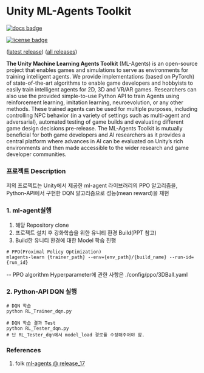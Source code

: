 # Unity ML-Agents Toolkit

[![docs badge](https://img.shields.io/badge/docs-reference-blue.svg)](https://github.com/Unity-Technologies/ml-agents/tree/release_20_docs/docs/)

[![license badge](https://img.shields.io/badge/license-Apache--2.0-green.svg)](../LICENSE.md)

([latest release](https://github.com/Unity-Technologies/ml-agents/releases/tag/latest_release))
([all releases](https://github.com/Unity-Technologies/ml-agents/releases))

**The Unity Machine Learning Agents Toolkit** (ML-Agents) is an open-source
project that enables games and simulations to serve as environments for
training intelligent agents. We provide implementations (based on PyTorch)
of state-of-the-art algorithms to enable game developers and hobbyists to easily
train intelligent agents for 2D, 3D and VR/AR games. Researchers can also use the
provided simple-to-use Python API to train Agents using reinforcement learning,
imitation learning, neuroevolution, or any other methods. These trained agents can be
used for multiple purposes, including controlling NPC behavior (in a variety of
settings such as multi-agent and adversarial), automated testing of game builds
and evaluating different game design decisions pre-release. The ML-Agents
Toolkit is mutually beneficial for both game developers and AI researchers as it
provides a central platform where advances in AI can be evaluated on Unity’s
rich environments and then made accessible to the wider research and game
developer communities.

### 프로젝트 Description
저의 프로젝트는 Unity에서 제공한 ml-agent 라이브러리의 PPO 알고리즘을, Python-API에서 구현한 DQN 알고리즘으로 성능(mean reward)을 재현


### 1. ml-agent실행

1. 해당 Repository clone
2. 프로젝트 설치 후 강화학습을 위한 유니티 환경 Build(PPT 참고)
3. Build한 유니티 환경에 대한 Model 학습 진행
```{python}
# PPO(Proximal Policy Optimization)
mlagents-learn {trainer_path} --env={env_path}/{build_name} --run-id={run_id}
```
-- PPO algorithm Hyperparameter에 관한 사항은 ./config/ppo/3DBall.yaml 

### 2. Python-API DQN 실행
```
# DQN 학습
python RL_Trainer_dqn.py

# DQN 학습 결과 Test
python RL_Tester_dqn.py
# 단 RL_Tester_dqn에서 model_load 경로를 수정해주어야 함.
```


### References
1. folk [ml-agents @ release_17](https://github.com/Unity-Technologies/ml-agents/releases/tag/release_17)
